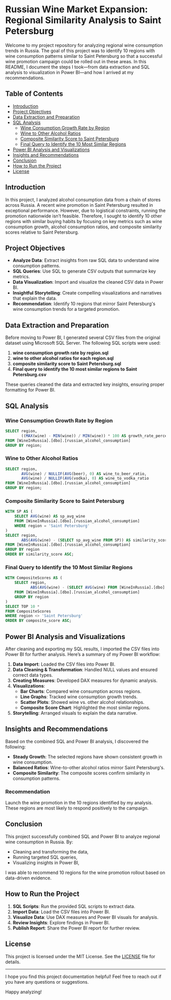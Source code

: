 # Russian Wine Market Expansion: Regional Similarity Analysis to Saint Petersburg

Welcome to my project repository for analyzing regional wine consumption trends in Russia. The goal of this project was to identify 10 regions with wine consumption patterns similar to Saint Petersburg so that a successful wine promotion campaign could be rolled out in these areas. In this README, I document the steps I took—from data extraction and SQL analysis to visualization in Power BI—and how I arrived at my recommendations.

## Table of Contents

- [Introduction](#introduction)
- [Project Objectives](#project-objectives)
- [Data Extraction and Preparation](#data-extraction-and-preparation)
- [SQL Analysis](#sql-analysis)
  - [Wine Consumption Growth Rate by Region](#wine-consumption-growth-rate-by-region)
  - [Wine to Other Alcohol Ratios](#wine-to-other-alcohol-ratios)
  - [Composite Similarity Score to Saint Petersburg](#composite-similarity-score-to-saint-petersburg)
  - [Final Query to Identify the 10 Most Similar Regions](#final-query-to-identify-the-10-most-similar-regions)
- [Power BI Analysis and Visualizations](#power-bi-analysis-and-visualizations)
- [Insights and Recommendations](#insights-and-recommendations)
- [Conclusion](#conclusion)
- [How to Run the Project](#how-to-run-the-project)
- [License](#license)

## Introduction

In this project, I analyzed alcohol consumption data from a chain of stores across Russia. A recent wine promotion in Saint Petersburg resulted in exceptional performance. However, due to logistical constraints, running the promotion nationwide isn’t feasible. Therefore, I sought to identify 10 other regions with similar buying habits by focusing on key metrics such as wine consumption growth, alcohol consumption ratios, and composite similarity scores relative to Saint Petersburg.

## Project Objectives

- **Analyze Data**: Extract insights from raw SQL data to understand wine consumption patterns.
- **SQL Queries**: Use SQL to generate CSV outputs that summarize key metrics.
- **Data Visualization**: Import and visualize the cleaned CSV data in Power BI.
- **Insightful Storytelling**: Create compelling visualizations and narratives that explain the data.
- **Recommendation**: Identify 10 regions that mirror Saint Petersburg's wine consumption trends for a targeted promotion.

## Data Extraction and Preparation

Before moving to Power BI, I generated several CSV files from the original dataset using Microsoft SQL Server. The following SQL scripts were used:

1. **wine consumption growth rate by region.sql**
2. **wine to other alcohol ratios for each region.sql**
3. **composite similarity score to Saint Petersburg.sql**
4. **Final query to identify the 10 most similar regions to Saint Petersburg.csv**

These queries cleaned the data and extracted key insights, ensuring proper formatting for Power BI.

## SQL Analysis

### Wine Consumption Growth Rate by Region

```sql
SELECT region,
       ((MAX(wine) - MIN(wine)) / MIN(wine)) * 100 AS growth_rate_percentage
FROM [WineInRussia].[dbo].[russian_alcohol_consumption]
GROUP BY region;
```

### Wine to Other Alcohol Ratios

```sql
SELECT region,
       AVG(wine) / NULLIF(AVG(beer), 0) AS wine_to_beer_ratio,
       AVG(wine) / NULLIF(AVG(vodka), 0) AS wine_to_vodka_ratio
FROM [WineInRussia].[dbo].[russian_alcohol_consumption]
GROUP BY region;
```

### Composite Similarity Score to Saint Petersburg

```sql
WITH SP AS (
    SELECT AVG(wine) AS sp_avg_wine
    FROM [WineInRussia].[dbo].[russian_alcohol_consumption]
    WHERE region = 'Saint Petersburg'
)
SELECT region,
       ABS(AVG(wine) - (SELECT sp_avg_wine FROM SP)) AS similarity_score
FROM [WineInRussia].[dbo].[russian_alcohol_consumption]
GROUP BY region
ORDER BY similarity_score ASC;
```

### Final Query to Identify the 10 Most Similar Regions

```sql
WITH CompositeScores AS (
    SELECT region,
           ABS(AVG(wine) - (SELECT AVG(wine) FROM [WineInRussia].[dbo].[russian_alcohol_consumption] WHERE region = 'Saint Petersburg')) AS composite_score
    FROM [WineInRussia].[dbo].[russian_alcohol_consumption]
    GROUP BY region
)
SELECT TOP 10 *
FROM CompositeScores
WHERE region <> 'Saint Petersburg'
ORDER BY composite_score ASC;
```

## Power BI Analysis and Visualizations

After cleaning and exporting my SQL results, I imported the CSV files into Power BI for further analysis. Here’s a summary of my Power BI workflow:

1. **Data Import**: Loaded the CSV files into Power BI.
2. **Data Cleaning & Transformation**: Handled NULL values and ensured correct data types.
3. **Creating Measures**: Developed DAX measures for dynamic analysis.
4. **Visualizations**:
   - **Bar Charts**: Compared wine consumption across regions.
   - **Line Graphs**: Tracked wine consumption growth trends.
   - **Scatter Plots**: Showed wine vs. other alcohol relationships.
   - **Composite Score Chart**: Highlighted the most similar regions.
5. **Storytelling**: Arranged visuals to explain the data narrative.

## Insights and Recommendations

Based on the combined SQL and Power BI analysis, I discovered the following:

- **Steady Growth**: The selected regions have shown consistent growth in wine consumption.
- **Balanced Ratios**: Wine-to-other alcohol ratios mirror Saint Petersburg's.
- **Composite Similarity**: The composite scores confirm similarity in consumption patterns.

### Recommendation

Launch the wine promotion in the 10 regions identified by my analysis. These regions are most likely to respond positively to the campaign.

## Conclusion

This project successfully combined SQL and Power BI to analyze regional wine consumption in Russia. By:

- Cleaning and transforming the data,
- Running targeted SQL queries,
- Visualizing insights in Power BI,

I was able to recommend 10 regions for the wine promotion rollout based on data-driven evidence.

## How to Run the Project

1. **SQL Scripts**: Run the provided SQL scripts to extract data.
2. **Import Data**: Load the CSV files into Power BI.
3. **Visualize Data**: Use DAX measures and Power BI visuals for analysis.
4. **Review Insights**: Explore findings in Power BI.
5. **Publish Report**: Share the Power BI report for further review.

## License

This project is licensed under the MIT License. See the [LICENSE](LICENSE) file for details.

---

I hope you find this project documentation helpful! Feel free to reach out if you have any questions or suggestions.

Happy analyzing!

